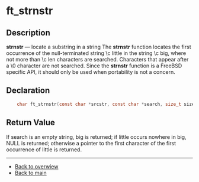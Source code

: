 # ft_strnstr

## Description
**strnstr** — locate a substring in a string
The **strnstr** function locates the first occurrence of the null-terminated string \c little in the string \c big, where not more than \c len characters are searched. Characters that appear after a \0 character are not searched. Since the **strnstr** function is a FreeBSD specific API, it should only be used when portability is not a concern.

## Declaration
```c
	char ft_strnstr(const char *srcstr, const char *search, size_t size_cmp)
```

## Return Value

If search is an empty string, big is returned; if little occurs nowhere in big, NULL is
returned; otherwise a pointer to the first character of the first occurrence of little is
returned.

---
- [Back to overwiew](Overview_about_function.md)
- [Back to main](/)
